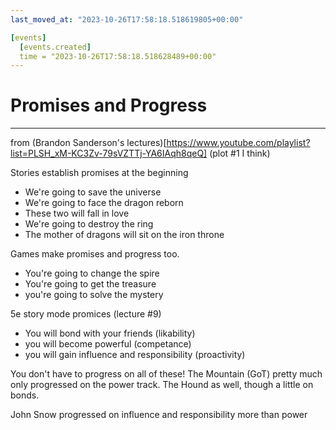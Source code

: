 ```yaml
---
last_moved_at: "2023-10-26T17:58:18.518619805+00:00"

[events]
  [events.created]
  time = "2023-10-26T17:58:18.518628489+00:00"
---
```

# Promises and Progress
---

from (Brandon Sanderson's lectures)[https://www.youtube.com/playlist?list=PLSH_xM-KC3Zv-79sVZTTj-YA6IAqh8qeQ] (plot #1 I think)

Stories establish promises at the beginning

* We're going to save the universe
* We're going to face the dragon reborn
* These two will fall in love
* We're going to destroy the ring
* The mother of dragons will sit on the iron throne

Games make promises and progress too.

* You're going to change the spire
* You're going to get the treasure
* you're going to solve the mystery

5e story mode promices (lecture #9)

* You will bond with your friends (likability)
* you will become powerful (competance)
* you will gain influence and responsibility (proactivity)

You don't have to progress on all of these! The Mountain (GoT) pretty
much only progressed on the power track. The Hound as well, though a
little on bonds.

John Snow progressed on influence and responsibility more than power

